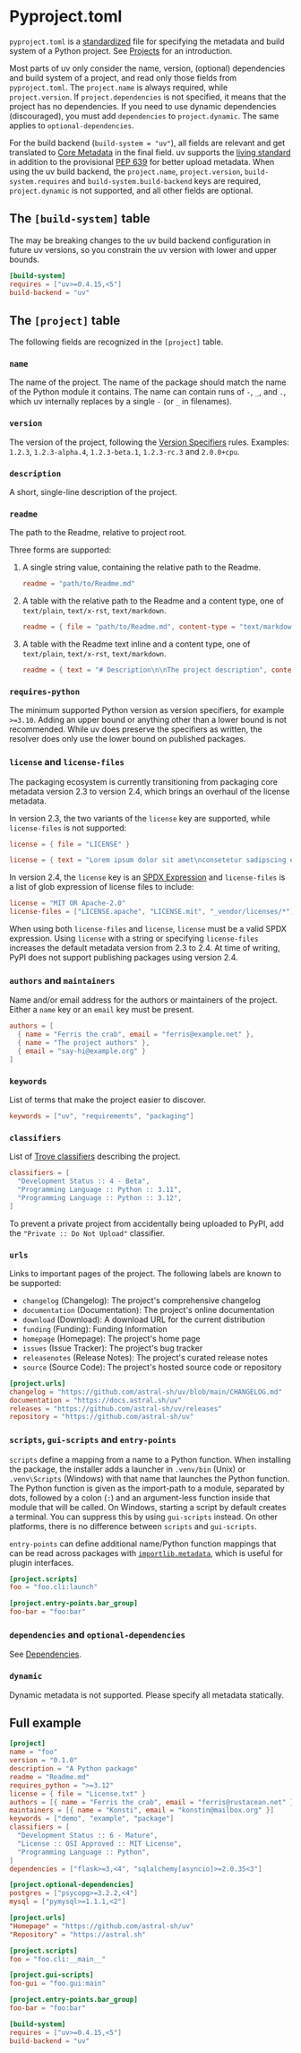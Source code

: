 # Pyproject.toml

`pyproject.toml` is a
[standardized](https://packaging.python.org/en/latest/specifications/pyproject-toml/) file for
specifying the metadata and build system of a Python project. See [Projects](../guides/projects.md)
for an introduction.

Most parts of uv only consider the name, version, (optional) dependencies and build system of a
project, and read only those fields from `pyproject.toml`. The `project.name` is always required,
while `project.version`. If `project.dependencies` is not specified, it means that the project has
no dependencies. If you need to use dynamic dependencies (discouraged), you must add `dependencies`
to `project.dynamic`. The same applies to `optional-dependencies`.

For the build backend (`build-system = "uv"`), all fields are relevant and get translated to
[Core Metadata](https://packaging.python.org/en/latest/specifications/core-metadata) in the final
field. uv supports the
[living standard](https://packaging.python.org/en/latest/specifications/core-metadata) in addition
to the provisional [PEP 639](https://peps.python.org/pep-0639/) for better upload metadata. When
using the uv build backend, the `project.name`, `project.version`, `build-system.requires` and
`build-system.build-backend` keys are required, `project.dynamic` is not supported, and all other
fields are optional.

## The `[build-system]` table

The may be breaking changes to the uv build backend configuration in future uv versions, so you
constrain the uv version with lower and upper bounds.

```toml
[build-system]
requires = ["uv>=0.4.15,<5"]
build-backend = "uv"
```

## The `[project]` table

The following fields are recognized in the `[project]` table.

### `name`

The name of the project. The name of the package should match the name of the Python module it
contains. The name can contain runs of `-`, `_`, and `.`, which uv internally replaces by a single
`-` (or `_` in filenames).

### `version`

The version of the project, following the
[Version Specifiers](https://packaging.python.org/en/latest/specifications/version-specifiers/)
rules. Examples: `1.2.3`, `1.2.3-alpha.4`, `1.2.3-beta.1`, `1.2.3-rc.3` and `2.0.0+cpu`.

### `description`

A short, single-line description of the project.

### `readme`

The path to the Readme, relative to project root.

Three forms are supported:

1. A single string value, containing the relative path to the Readme.

   ```toml
   readme = "path/to/Readme.md"
   ```

2. A table with the relative path to the Readme and a content type, one of `text/plain`,
   `text/x-rst`, `text/markdown`.

   ```toml
   readme = { file = "path/to/Readme.md", content-type = "text/markdown"  }
   ```

3. A table with the Readme text inline and a content type, one of `text/plain`, `text/x-rst`,
   `text/markdown`.

   ```toml
   readme = { text = "# Description\n\nThe project description", content-type = "text/markdown" }
   ```

### `requires-python`

The minimum supported Python version as version specifiers, for example `>=3.10`. Adding an upper
bound or anything other than a lower bound is not recommended. While uv does preserve the specifiers
as written, the resolver does only use the lower bound on published packages.

### `license` and `license-files`

The packaging ecosystem is currently transitioning from packaging core metadata version 2.3 to
version 2.4, which brings an overhaul of the license metadata.

In version 2.3, the two variants of the `license` key are supported, while `license-files` is not
supported:

```toml
license = { file = "LICENSE" }
```

```toml
license = { text = "Lorem ipsum dolor sit amet\nconsetetur sadipscing elitr." }
```

In version 2.4, the `license` key is an [SPDX Expression](https://spdx.org/licenses/) and
`license-files` is a list of glob expression of license files to include:

```toml
license = "MIT OR Apache-2.0"
license-files = ["LICENSE.apache", "LICENSE.mit", "_vendor/licenses/*"]
```

When using both `license-files` and `license`, `license` must be a valid SPDX expression. Using
`license` with a string or specifying `license-files` increases the default metadata version from
2.3 to 2.4. At time of writing, PyPI does not support publishing packages using version 2.4.

### `authors` and `maintainers`

Name and/or email address for the authors or maintainers of the project. Either a `name` key or an
`email` key must be present.

```toml
authors = [
  { name = "Ferris the crab", email = "ferris@example.net" },
  { name = "The project authors" },
  { email = "say-hi@example.org" }
]
```

### `keywords`

List of terms that make the project easier to discover.

```toml
keywords = ["uv", "requirements", "packaging"]
```

### `classifiers`

List of [Trove classifiers](https://pypi.org/classifiers/) describing the project.

```toml
classifiers = [
  "Development Status :: 4 - Beta",
  "Programming Language :: Python :: 3.11",
  "Programming Language :: Python :: 3.12",
]
```

To prevent a private project from accidentally being uploaded to PyPI, add the
`"Private :: Do Not Upload"` classifier.

### `urls`

Links to important pages of the project. The following labels are known to be supported:

- `changelog` (Changelog): The project's comprehensive changelog
- `documentation` (Documentation): The project's online documentation
- `download` (Download): A download URL for the current distribution
- `funding` (Funding): Funding Information
- `homepage` (Homepage): The project's home page
- `issues` (Issue Tracker): The project's bug tracker
- `releasenotes` (Release Notes): The project's curated release notes
- `source` (Source Code): The project's hosted source code or repository

```toml
[project.urls]
changelog = "https://github.com/astral-sh/uv/blob/main/CHANGELOG.md"
documentation = "https://docs.astral.sh/uv"
releases = "https://github.com/astral-sh/uv/releases"
repository = "https://github.com/astral-sh/uv"
```

### `scripts`, `gui-scripts` and `entry-points`

`scripts` define a mapping from a name to a Python function. When installing the package, the
installer adds a launcher in `.venv/bin` (Unix) or `.venv\Scripts` (Windows) with that name that
launches the Python function. The Python function is given as the import-path to a module, separated
by dots, followed by a colon (`:`) and an argument-less function inside that module that will be
called. On Windows, starting a script by default creates a terminal. You can suppress this by using
`gui-scripts` instead. On other platforms, there is no difference between `scripts` and
`gui-scripts`.

`entry-points` can define additional name/Python function mappings that can be read across packages
with [`importlib.metadata`](https://docs.python.org/3/library/importlib.metadata.html#entry-points),
which is useful for plugin interfaces.

```toml
[project.scripts]
foo = "foo.cli:launch"

[project.entry-points.bar_group]
foo-bar = "foo:bar"
```

### `dependencies` and `optional-dependencies`

See [Dependencies](../concepts/dependencies.md).

### `dynamic`

Dynamic metadata is not supported. Please specify all metadata statically.

## Full example

```toml
[project]
name = "foo"
version = "0.1.0"
description = "A Python package"
readme = "Readme.md"
requires_python = ">=3.12"
license = { file = "License.txt" }
authors = [{ name = "Ferris the crab", email = "ferris@rustacean.net" }]
maintainers = [{ name = "Konsti", email = "konstin@mailbox.org" }]
keywords = ["demo", "example", "package"]
classifiers = [
  "Development Status :: 6 - Mature",
  "License :: OSI Approved :: MIT License",
  "Programming Language :: Python",
]
dependencies = ["flask>=3,<4", "sqlalchemy[asyncio]>=2.0.35<3"]

[project.optional-dependencies]
postgres = ["psycopg>=3.2.2,<4"]
mysql = ["pymysql>=1.1.1,<2"]

[project.urls]
"Homepage" = "https://github.com/astral-sh/uv"
"Repository" = "https://astral.sh"

[project.scripts]
foo = "foo.cli:__main__"

[project.gui-scripts]
foo-gui = "foo.gui:main"

[project.entry-points.bar_group]
foo-bar = "foo:bar"

[build-system]
requires = ["uv>=0.4.15,<5"]
build-backend = "uv"
```
